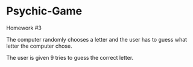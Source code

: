 # Psychic-Game
Homework #3

The computer randomly chooses a letter and the user has to guess what letter the computer chose.

The user is given 9 tries to guess the correct letter.
